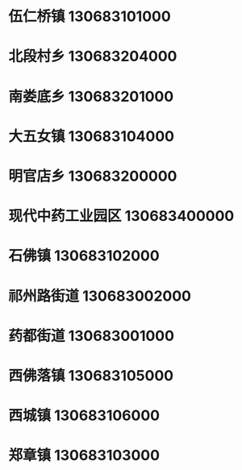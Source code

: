 # 伍仁桥镇 130683101000
# 北段村乡 130683204000
# 南娄底乡 130683201000
# 大五女镇 130683104000
# 明官店乡 130683200000
# 现代中药工业园区 130683400000
# 石佛镇 130683102000
# 祁州路街道 130683002000
# 药都街道 130683001000
# 西佛落镇 130683105000
# 西城镇 130683106000
# 郑章镇 130683103000
